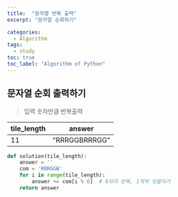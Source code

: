 ```yaml
---
title:  "문자열 반복 출력"
excerpt: "문자열 순회하기"

categories: 
  - Algorithm
tags:
  - study
toc: true
toc_label: "Algorithm of Python"
---
```


## 문자열 순회 출력하기
> 입력 숫자만큼 반복출력

| tile_length |    answer     |
| ----------- | ------------- |
| 11          | "RRRGGBRRRGG" |

```python
def solution(tile_length):
    answer = ''
    com = 'RRRGGB'
    for i in range(tile_length):
        answer += com[i % 6]  # 6자리 반복, 1개씩 덧붙이기
    return answer
```